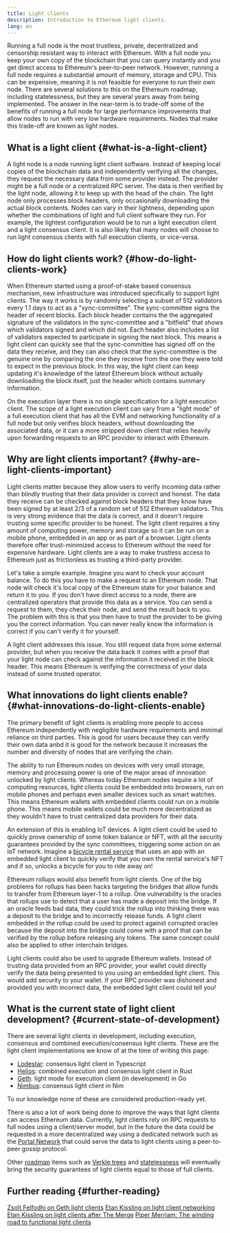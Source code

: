 ```yaml
---
title: Light clients
description: Introduction to Ethereum light clients.
lang: en
---
```


Running a full node is the most trustless, private, decentralized and censorship resistant way to interact with Ethereum. With a full node you keep your own copy of the blockchain that you can query instantly and you get direct access to Ethereum's peer-to-peer network. However, running a full node requires a substantial amount of memory, storage and CPU. This can be expensive, meaning it is not feasible for everyone to run their own node. There are several solutions to this on the Ethereum roadmap, including statelessness, but they are several years away from being implemented. The answer in the near-term is to trade-off some of the benefits of running a full node for large performance improvements that allow nodes to run with very low hardware requirements. Nodes that make this trade-off are known as light nodes.

## What is a light client {#what-is-a-light-client}

A light node is a node running light client software. Instead of keeping local copies of the blockchain data and independently verifying all the changes, they request the necessary data from some provider instead. The provider might be a full node or a centralized RPC server. The data is then verified by the light node, allowing it to keep up with the head of the chain. The light node only processes block headers, only occasionally downloading the actual block contents. Nodes can vary in their lightness, depending upon whether the combinations of light and full client software they run. For example, the lightest configuration would be to run a light execution client and a light consensus client. It is also likely that many nodes will choose to run light consensus clients with full execution clients, or vice-versa.

## How do light clients work? {#how-do-light-clients-work}

When Ethereum started using a proof-of-stake based consensus mechanism, new infrastructure was introduced specifically to support light clients. The way it works is by randomly selecting a subset of 512 validators every 1.1 days to act as a "sync-committee". The sync-committee signs the header of recent blocks. Each block header contains the the aggregated signature of the validators in the sync-committee and a "bitfield" that shows which validators signed and which did not. Each header also includes a list of validators expected to participate in signing the next block. This means a light client can quickly see that the sync-committee has signed off on the data they receive, and they can also check that the sync-committee is the genuine one by comparing the one they receive from the one they were told to expect in the previous block. In this way, the light client can keep updating it's knowledge of the latest Ethereum block without actually downloading the block itself, just the header which contains summary information.

On the execution layer there is no single specification for a light execution client. The scope of a light execution client can vary from a "light mode" of a full execution client that has all the EVM and networking functionality of a full node but only verifies block headers, without downloading the associated data, or it can a more stripped down client that relies heavily upon forwarding requests to an RPC provider to interact with Ethereum.

## Why are light clients important? {#why-are-light-clients-important}

Light clients matter because they allow users to verify incoming data rather than blindly trusting that their data provider is correct and honest. The data they receive can be checked against block headers that they know have been signed by at least 2/3 of a random set of 512 Ethereum validators. This is very strong evidence that the data is correct, and it doesn't require trusting some specific provider to be honest. The light client requires a tiny amount of computing power, memory and storage so it can be run on a mobile phone, embedded in an app or as part of a browser. Light clients therefore offer trust-minimized access to Ethereum without the need for expensive hardware. Light clients are a way to make trustless access to Ethereum just as frictionless as trusting a third-party provider.

Let's take a simple example. Imagine you want to check your account balance. To do this you have to make a request to an Ethereum node. That node will check it's local copy of the Ethereum state for your balance and return it to you. If you don't have direct access to a node, there are centralized operators that provide this data as a service. You can send a request to them, they check their node, and send the result back to you. The problem with this is that you then have to trust the provider to be giving you the correct information. You can never really know the information is correct if you can't verify it for yourself.

A light client addresses this issue. You still request data from some external provider, but when you receive the data back it comes with a proof that your light node can check against the information it received in the block header. This means Ethereum is verifying the correctness of your data instead of some trusted operator.

## What innovations do light clients enable? {#what-innovations-do-light-clients-enable}

The primary benefit of light clients is enabling more people to access Ethereum independently with negligible hardware requirements and minimal reliance on third parties. This is good for users because they can verify their own data anbd it is good for the network because it increases the number and diversity of nodes that are verifying the chain.

The ability to run Ethereum nodes on devices with very small storage, memory and processing power is one of the major areas of innovation unlocked by light clients. Whereas today Ethereum nodes require a lot of computing resources, light clients could be embedded into browsers, run on mobile phones and perhaps even smaller devices such as smart watches. This means Ethereum wallets with embedded clients could run on a mobile phone. This means mobile wallets could be much more decentralized as they wouldn't have to trust centralized data providers for their data.

An extension of this is enabling IoT devices. A light client could be used to quickly prove ownership of some token balance or NFT, with all the security guarantees provided by the sync committees, triggering some action on an IoT network. Imagine a [bicycle rental service](https://youtu.be/ZHNrAXf3RDE?t=929) that uses an app with an embedded light client to quickly verify that you own the rental service's NFT and if so, unlocks a bicycle for you to ride away on!

Ethereum rollups would also benefit from light clients. One of the big problems for rollups has been hacks targeting the bridges that allow funds to transfer from Ethereum layer-1 to a rollup. One vulnerability is the oracles that rollups use to detect that a user has made a deposit into the bridge. If an oracle feeds bad data, they could trick the rollup into thinking there was a deposit to the bridge and to incorrectly release funds. A light client embedded in the rollup could be used to protect against corrupted oracles because the deposit into the bridge could come with a proof that can be verified by the rollup before releasing any tokens. The same concept could also be applied to other interchain bridges.

Light clients could also be used to upgrade Ethereum wallets. Instead of trusting data provided from an RPC provider, your wallet could directly verify the data being presented to you using an embedded light client. This would add security to your wallet. If your RPC provider was dishonest and provided you with incorrect data, the embedded light client could tell you!

## What is the current state of light client development? {#current-state-of-development}

There are several light clients in development, including execution, consensus and combined execution/consensus light clients. These are the light client implementations we know of at the time of writing this page:

- [Lodestar](https://github.com/ChainSafe/lodestar/tree/unstable/packages/light-client): consensus light client in Typescript
- [Helios](https://github.com/a16z/helios): combined execution and consensus light client in Rust
- [Geth](https://github.com/ethereum/go-ethereum/tree/master/light): light mode for execution client (in development) in Go
- [Nimbus](https://nimbus.guide/el-light-client.html): consensus light client in Nim

To our knowledge none of these are considered production-ready yet.

There is also a lot of work being done to improve the ways that light clients can access Ethereum data. Currently, light clients rely on RPC requests to full nodes using a client/server model, but in the future the data could be requested in a more decentralized way using a dedicated network such as the [Portal Network](https://www.ethportal.net/) that could serve the data to light clients using a peer-to-peer gossip protocol.

Other [roadmap](/roadmap) items such as [Verkle trees](/roadmap/verkle-trees) and [statelessness](/roadmap/statelessness) will eventually bring the security guarantees of light clients equal to those of full clients.

## Further reading {#further-reading}

[Zsolt Felfodhi on Geth light clients](https://www.youtube.com/watch?v=EPZeFXau-RE)
[Etan Kissling on light client networking](https://www.youtube.com/watch?v=85MeiMA4dD8)
[Etan Kissling on light clients after The Merge](https://www.youtube.com/watch?v=ZHNrAXf3RDE)
[Piper Merriam: The winding road to functional light clients](https://snakecharmers.ethereum.org/the-winding-road-to-functional-light-clients/)
